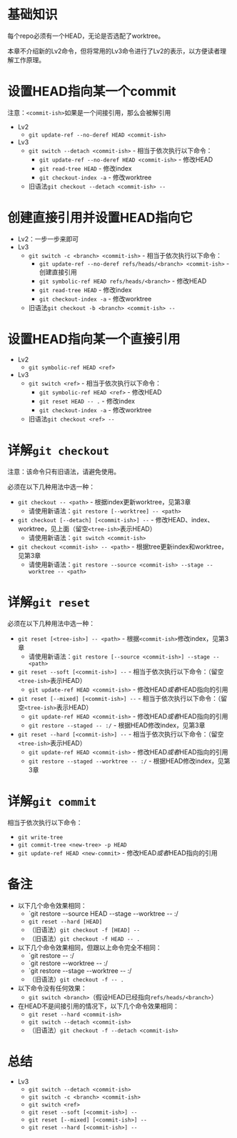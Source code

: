 # 基础知识

每个repo必须有一个HEAD，无论是否选配了worktree。

本章不介绍新的Lv2命令，但将常用的Lv3命令进行了Lv2的表示，以方便读者理解工作原理。

# 设置HEAD指向某一个commit

注意：`<commit-ish>`如果是一个间接引用，那么会被解引用
- Lv2
  - `git update-ref --no-deref HEAD <commit-ish>`
- Lv3
  - `git switch --detach <commit-ish>` - 相当于依次执行以下命令：
    - `git update-ref --no-deref HEAD <commit-ish>` - 修改HEAD
    - `git read-tree HEAD` - 修改index
    - `git checkout-index -a` - 修改worktree
  - 旧语法`git checkout --detach <commit-ish> --`

# 创建直接引用并设置HEAD指向它

- Lv2：一步一步来即可
- Lv3
  - `git switch -c <branch> <commit-ish>` - 相当于依次执行以下命令：
    - `git update-ref --no-deref refs/heads/<branch> <commit-ish>` - 创建直接引用
    - `git symbolic-ref HEAD refs/heads/<branch>` - 修改HEAD
    - `git read-tree HEAD` - 修改index
    - `git checkout-index -a` - 修改worktree
  - 旧语法`git checkout -b <branch> <commit-ish> --`


# 设置HEAD指向某一个直接引用

- Lv2
  - `git symbolic-ref HEAD <ref>`
- Lv3
  - `git switch <ref>` - 相当于依次执行以下命令：
    - `git symbolic-ref HEAD <ref>` - 修改HEAD
    - `git reset HEAD -- .` - 修改index
    - `git checkout-index -a` - 修改worktree
  - 旧语法`git checkout <ref> --`

# 详解`git checkout`

注意：该命令只有旧语法，请避免使用。

必须在以下几种用法中选一种：
- `git checkout -- <path>` - 根据index更新worktree，见第3章
  - 请使用新语法：`git restore [--worktree] -- <path>`
- `git checkout [--detach] [<commit-ish>] --` - 修改HEAD、index、worktree，见上面（留空`<tree-ish>`表示HEAD）
  - 请使用新语法：`git switch <commit-ish>`
- `git checkout <commit-ish> -- <path>` - 根据tree更新index和worktree，见第3章
  - 请使用新语法：`git restore --source <commit-ish> --stage --worktree -- <path>`

# 详解`git reset`

必须在以下几种用法中选一种：
- `git reset [<tree-ish>] -- <path>` - 根据`<commit-ish>`修改index，见第3章
  - 请使用新语法：`git restore [--source <commit-ish>] --stage -- <path>`
- `git reset --soft [<commit-ish>] --` - 相当于依次执行以下命令：（留空`<tree-ish>`表示HEAD）
  - `git update-ref HEAD <commit-ish>` - 修改HEAD*或者*HEAD指向的引用
- `git reset [--mixed] [<commit-ish>] --` - 相当于依次执行以下命令：（留空`<tree-ish>`表示HEAD）
  - `git update-ref HEAD <commit-ish>` - 修改HEAD*或者*HEAD指向的引用
  - `git restore --staged -- :/` - 根据HEAD修改index，见第3章
- `git reset --hard [<commit-ish>] --` - 相当于依次执行以下命令：（留空`<tree-ish>`表示HEAD）
  - `git update-ref HEAD <commit-ish>` - 修改HEAD*或者*HEAD指向的引用
  - `git restore --staged --worktree -- :/` - 根据HEAD修改index，见第3章

# 详解`git commit`

相当于依次执行以下命令：
- `git write-tree`
- `git commit-tree <new-tree> -p HEAD`
- `git update-ref HEAD <new-commit>` - 修改HEAD*或者*HEAD指向的引用

# 备注

- 以下几个命令效果相同：
  - `git restore --source HEAD --stage --worktree -- :/
  - `git reset --hard [HEAD]`
  - （旧语法）`git checkout -f [HEAD] --`
  - （旧语法）`git checkout -f HEAD -- .`
- 以下几个命令效果相同，但跟以上命令完全不相同：
  - `git restore -- :/
  - `git restore --worktree -- :/
  - `git restore --stage --worktree -- :/
  - （旧语法）`git checkout -f -- .`
- 以下命令没有任何效果：
  - `git switch <branch>`（假设HEAD已经指向`refs/heads/<branch>`）
- 在HEAD不是间接引用的情况下，以下几个命令效果相同：
  - `git reset --hard <commit-ish>`
  - `git switch --detach <commit-ish>`
  - （旧语法）`git checkout -f --detach <commit-ish>`

# 总结

- Lv3
  - `git switch --detach <commit-ish>`
  - `git switch -c <branch> <commit-ish>`
  - `git switch <ref>`
  - `git reset --soft [<commit-ish>] --`
  - `git reset [--mixed] [<commit-ish>] --`
  - `git reset --hard [<commit-ish>] --`

